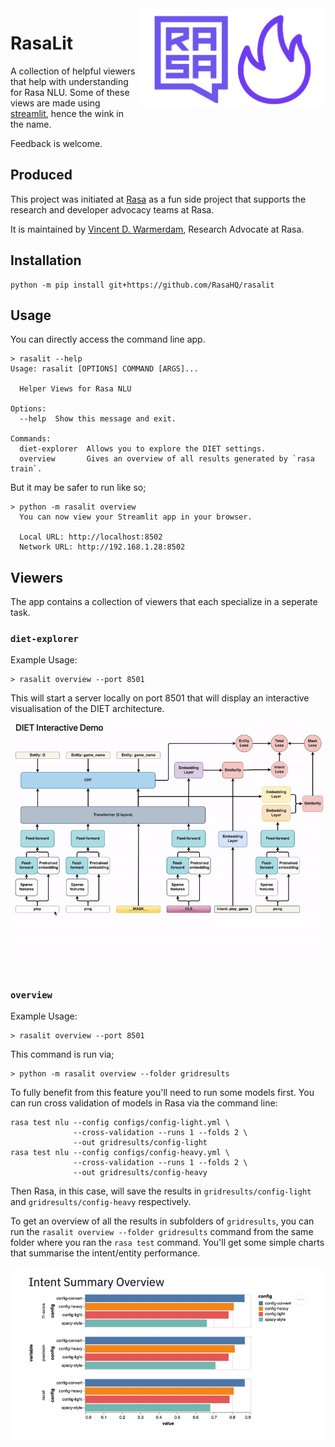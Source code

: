 <img src="docs/logo.png" width=300 height=160 align="right">

# RasaLit

A collection of helpful viewers that help with understanding for Rasa NLU. Some of these views are made using [streamlit](https://github.com/streamlit/streamlit), hence the wink in the name.

Feedback is welcome.

## Produced

This project was initiated at [Rasa](https://rasa.com) as a fun side project
that supports the research and developer advocacy teams at Rasa.

It is maintained by [Vincent D. Warmerdam](https://twitter.com/fishnets88), Research Advocate at Rasa.

## Installation

```
python -m pip install git+https://github.com/RasaHQ/rasalit
```

## Usage

You can directly access the command line app.

```
> rasalit --help
Usage: rasalit [OPTIONS] COMMAND [ARGS]...

  Helper Views for Rasa NLU

Options:
  --help  Show this message and exit.

Commands:
  diet-explorer  Allows you to explore the DIET settings.
  overview       Gives an overview of all results generated by `rasa train`.
```

But it may be safer to run like so;

```
> python -m rasalit overview
  You can now view your Streamlit app in your browser.

  Local URL: http://localhost:8502
  Network URL: http://192.168.1.28:8502
```

## Viewers

The app contains a collection of viewers that each specialize in a seperate task.

### `diet-explorer`

Example Usage:

```
> rasalit overview --port 8501
```

This will start a server locally on port 8501 that will display an interactive visualisation of the DIET architecture.

![](docs/diet-gif.gif)

### `overview`

Example Usage:

```
> rasalit overview --port 8501
```

This command is run via;

```
> python -m rasalit overview --folder gridresults
```

To fully benefit from this feature you'll need to run some models first.
You can run cross validation of models in Rasa via the command line:

```
rasa test nlu --config configs/config-light.yml \
              --cross-validation --runs 1 --folds 2 \
              --out gridresults/config-light
rasa test nlu --config configs/config-heavy.yml \
              --cross-validation --runs 1 --folds 2 \
              --out gridresults/config-heavy
```

Then Rasa, in this case, will save the results in `gridresults/config-light` and
`gridresults/config-heavy` respectively.

To get an overview of all the results in subfolders of  `gridresults`,
you can run the `rasalit overview --folder gridresults` command from the same
folder where you ran the `rasa test` command. You'll get some simple charts
 that summarise the intent/entity performance.

![](docs/intents.png)
